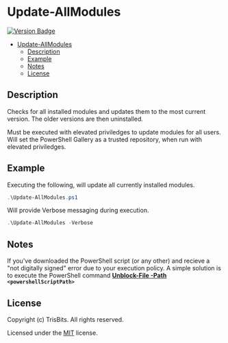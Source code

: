 # Update-AllModules

[![Version Badge](https://img.shields.io/badge/Version-1.0.1-blue)](https://github.com/TrisBits/Update-AllModules/blob/master/src/Update-AllModules.ps1)
<!-- TOC -->

- [Update-AllModules](https://github.com/TrisBits/Update-AllModules/blob/master/src/Update-AllModules.ps1)
  - [Description](#description)
  - [Example](#example)
  - [Notes](#notes)
  - [License](#license)

<!-- /TOC -->

## Description

Checks for all installed modules and updates them to the most current version.  The older versions are then uninstalled.

Must be executed with elevated priviledges to update modules for all users.
Will set the PowerShell Gallery as a trusted repository, when run with elevated priviledges.

## Example

Executing the following, will update all currently installed modules.

```powershell
.\Update-AllModules.ps1
```

Will provide Verbose messaging during execution.

```powershell
.\Update-AllModules -Verbose
```

## Notes

If you've downloaded the PowerShell script (or any other) and recieve a "not digitally signed" error due to your execution policy.
A simple solution is to execute the PowerShell command **[Unblock-File -Path](https://docs.microsoft.com/en-us/powershell/module/microsoft.powershell.utility/unblock-file?view=powershell-7) `<powershellScriptPath>`**

## License

Copyright (c) TrisBits. All rights reserved.

Licensed under the [MIT](LICENSE) license.
